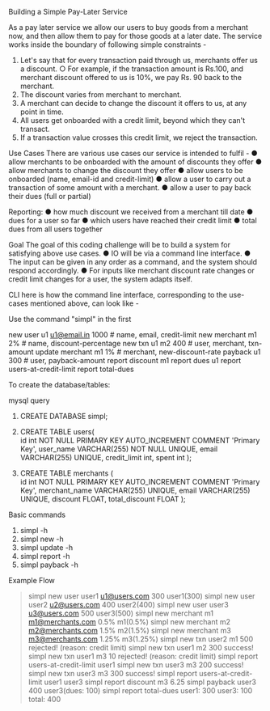 Building a Simple Pay-Later Service

As a pay later service we allow our users to buy goods from a merchant now, and then allow
them to pay for those goods at a later date.
The service works inside the boundary of following simple constraints -
1. Let's say that for every transaction paid through us, merchants offer us a discount.
○ For example, if the transaction amount is Rs.100, and merchant discount offered to us is 10%, we pay Rs. 90 back to the merchant.
2. The discount varies from merchant to merchant.
3. A merchant can decide to change the discount it offers to us, at any point in time.
4. All users get onboarded with a credit limit, beyond which they can't transact.
5. If a transaction value crosses this credit limit, we reject the transaction.

Use Cases
There are various use cases our service is intended to fulfil -
● allow merchants to be onboarded with the amount of discounts they offer
● allow merchants to change the discount they offer
● allow users to be onboarded (name, email-id and credit-limit)
● allow a user to carry out a transaction of some amount with a merchant.
● allow a user to pay back their dues (full or partial)

Reporting:
● how much discount we received from a merchant till date
● dues for a user so far
● which users have reached their credit limit
● total dues from all users together

Goal
The goal of this coding challenge will be to build a system for satisfying above use cases.
● IO will be via a command line interface.
● The input can be given in any order as a command, and the system should respond
accordingly.
● For inputs like merchant discount rate changes or credit limit changes for a user, the
system adapts itself.

CLI
here is how the command line interface, corresponding to the use-cases mentioned above, can look like -

Use the command "simpl" in the first

new user u1 u1@email.in 1000 # name, email, credit-limit
new merchant m1 2%           # name, discount-percentage
new txn u1 m2 400            # user, merchant, txn-amount
update merchant m1 1%        # merchant, new-discount-rate
payback u1 300               # user, payback-amount
report discount m1
report dues u1
report users-at-credit-limit
report total-dues

To create the database/tables:

mysql query
1. CREATE DATABASE simpl;
2. CREATE TABLE users(  
    id int NOT NULL PRIMARY KEY AUTO_INCREMENT COMMENT 'Primary Key',
    user_name VARCHAR(255) NOT NULL UNIQUE,
    email VARCHAR(255) UNIQUE,
    credit_limit int,
    spent int
);

3. CREATE TABLE merchants (  
    id int NOT NULL PRIMARY KEY AUTO_INCREMENT COMMENT 'Primary Key',
    merchant_name VARCHAR(255) UNIQUE,
    email VARCHAR(255) UNIQUE,
    discount FLOAT,
    total_discount FLOAT
);

Basic commands 
1. simpl -h
2. simpl new -h
3. simpl update -h
4. simpl report -h
5. simpl payback -h


Example Flow
> simpl new user user1 u1@users.com 300
user1(300)
> simpl  new user user2 u2@users.com 400
user2(400)
> simpl  new user user3 u3@users.com 500
user3(500)
> simpl  new merchant m1 m1@merchants.com 0.5%
m1(0.5%)
> simpl  new merchant m2 m2@merchants.com 1.5%
m2(1.5%)
> simpl  new merchant m3 m3@merchants.com 1.25%
m3(1.25%)
> simpl  new txn user2 m1 500
rejected! (reason: credit limit)
> simpl  new txn user1 m2 300
success!
> simpl  new txn user1 m3 10
rejected! (reason: credit limit)
> simpl  report users-at-credit-limit
user1
> simpl  new txn user3 m3 200
success!
> simpl  new txn user3 m3 300
success!
> simpl  report users-at-credit-limit
user1
user3
> simpl  report discount m3
6.25
> simpl  payback user3 400
user3(dues: 100)
> simpl  report total-dues
user1: 300
user3: 100
total: 400
